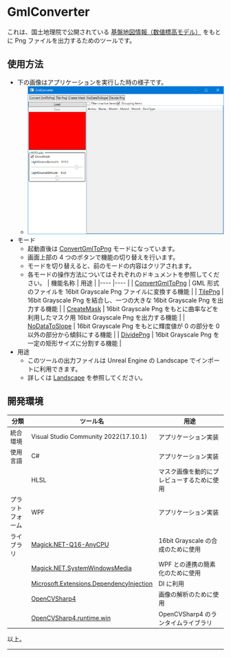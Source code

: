 # GmlConverter

これは、国土地理院で公開されている [基盤地図情報（数値標高モデル）](documents/AboutGml.md) をもとに Png ファイルを出力するためのツールです。

## 使用方法

* 下の画像はアプリケーションを実行した時の様子です。
	* ![](documents/images/ConvertGmlToPng/ConvertGmlToPng_00.png)
* モード
	* 起動直後は [ConvertGmlToPng] モードになっています。
	* 画面上部の 4 つのボタンで機能の切り替えを行います。
	* モードを切り替えると、前のモードの内容はクリアされます。
	* 各モードの操作方法についてはそれぞれのドキュメントを参照してください。
		| 機能名称			| 用途																							|
		|----				|----																							|
		| [ConvertGmlToPng]	| GML 形式のファイルを 16bit Grayscale Png ファイルに変換する機能 								|
		| [TilePng] 		| 16bit Grayscale Png を結合し、一つの大きな 16bit Grayscale Png を出力する機能 				|
		| [CreateMask] 		| 16bit Grayscale Png をもとに曲率などを利用したマスク用 16bit Grayscale Png を出力する機能 	|
		| [NoDataToSlope] 	| 16bit Grayscale Png をもとに輝度値が 0 の部分を 0 以外の部分から傾斜にする機能			 	|
		| [DividePng] 		| 16bit Grayscale Png を一定の矩形サイズに分割する機能 											|
* 用途
	* このツールの出力ファイルは Unreal Engine の Landscape でインポートに利用できます。
	* 詳しくは [Landscape](documents/Landscape.md) を参照してください。


## 開発環境

| 分類				| ツール名										| 用途											|
|----				|----											|----											|
| 統合環境			| Visual Studio Community 2022(17.10.1)			| アプリケーション実装							|
| 使用言語			| C#											| アプリケーション実装							|
|					| HLSL											| マスク画像を動的にプレビューするために使用	|
| プラットフォーム	| WPF											| アプリケーション実装							|
| ライブラリ		| [Magick.NET-Q16-AnyCPU]						| 16bit Grayscale の合成のために使用			|
|					| [Magick.NET.SystemWindowsMedia]				| WPF との連携の簡素化のために使用				|
|					| [Microsoft.Extensions.DependencyInjection]	| DI に利用										|
|					| [OpenCVSharp4]								| 画像の解析のために使用						|
|					| [OpenCVSharp4.runtime.win]					| OpenCVSharp4 のランタイムライブラリ			|


以上。

----

[ConvertGmlToPng]: documents/ConvertGmlToPng.md
[TilePng]: documents/TilePng.md
[CreateMask]: documents/CreateMask.md
[NoDataToSlope]: documents/NoDataToSlope.md
[DividePng]: documents/DividePng.md

[Magick.NET-Q16-AnyCPU]: https://www.nuget.org/packages/Magick.NET-Q16-AnyCPU
[Magick.NET.SystemWindowsMedia]: https://www.nuget.org/packages/Magick.NET.SystemWindowsMedia
[Microsoft.Extensions.DependencyInjection]: https://www.nuget.org/packages/Microsoft.Extensions.DependencyInjection/
[OpenCVSharp4]: https://www.nuget.org/packages/OpenCvSharp4
[OpenCVSharp4.runtime.win]: https://www.nuget.org/packages/OpenCvSharp4.runtime.win